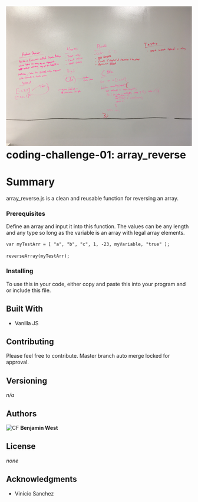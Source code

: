 ![CF](./assets/array_reverse.JPG) coding-challenge-01: array_reverse
===
# Summary
array_reverse.js is a clean and reusable function for reversing an array.

### Prerequisites

Define an array and input it into this function. The values can be any length and any type so long as the variable is an array with legal array elements.

```
var myTestArr = [ "a", "b", "c", 1, -23, myVariable, "true" ];

reverseArray(myTestArr);
```

### Installing

To use this in your code, either copy and paste this into your program and or include this file.

## Built With

* Vanilla JS

## Contributing

Please feel free to contribute. Master branch auto merge locked for approval.

## Versioning

*n/a*

## Authors

![CF](http://i.imgur.com/7v5ASc8.png) **Benjamin West** 

## License

*none*

## Acknowledgments

* Vinicio Sanchez
